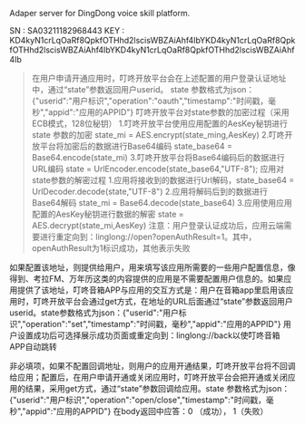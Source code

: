 Adaper server for DingDong voice skill platform.

SN : SA03211182968443
KEY : KD4kyN1crLqOaRf8QpkfOTHhd2lscisWBZAiAhf4IbYKD4kyN1crLqOaRf8QpkfOTHhd2lscisWBZAiAhf4IbYKD4kyN1crLqOaRf8QpkfOTHhd2lscisWBZAiAhf4Ib


> 在用户申请开通应用时，叮咚开放平台会在上述配置的用户登录认证地址中，通过“state”参数返回用户userid。 
> state 参数格式为json：{"userid":"用户标识","operation":"oauth","timestamp":"时间戳，毫秒","appid":"应用的APPID"} 
> 叮咚开放平台对state参数的加密过程（采用ECB模式，128位秘钥） 
> 1.叮咚开放平台使用应用配置的AesKey秘钥进行state 参数的加密 state_mi = AES.encrypt(state_ming,AesKey) 
> 2.叮咚开放平台将加密后的数据进行Base64编码 state_base64 = Base64.encode(state_mi) 
> 3.叮咚开放平台将Base64编码后的数据进行URL编码 state = UrlEncoder.encode(state_base64,"UTF-8"); 
> 应用对state参数的解密过程 
> 1.应用将接收到的数据进行Url解码，state_base64 = UrlDecoder.decode(state,"UTF-8") 
> 2.应用将解码后到的数据进行Base64解码 state_mi = Base64.decode(state_base64) 
> 3.应用使用应用配置的AesKey秘钥进行数据的解密 state = AES.decrypt(state_mi,AesKey) 
> 注意：用户登录认证成功后，应用云端需要进行重定向到：linglong://open?openAuthResult=1。其中，openAuthResult为1标识成功，其他表示失败

如果配置该地址，则提供给用户，用来填写该应用所需要的一些用户配置信息，像得到、考拉FM、万年历这类的内容提供的应用是不需要配置用户信息的。如果应用提供了该地址，叮咚音箱APP与应用的交互方式是：用户在音箱app里启用该应用时，叮咚开放平台会通过get方式，在地址的URL后面通过“state”参数返回用户userid。state参数格式为json：{"userid":"用户标识","operation":"set","timestamp":"时间戳，毫秒","appid":"应用的APPID"} 用户设置成功后可选择展示成功页面或重定向到：linglong://back以使叮咚音箱APP自动跳转

非必填项，如果不配置回调地址，则用户的应用开通结果，叮咚开放平台将不回调给应用；配置后，在用户申请开通或关闭应用时，叮咚开放平台会把开通或关闭应用的结果，采用get方式，通过“state”参数回调给应用。state 参数格式为json：{"userid":"用户标识","operation":"open/close","timestamp":"时间戳，毫秒","appid":"应用的APPID"} 在body返回中应答：0 （成功）， 1（失败）